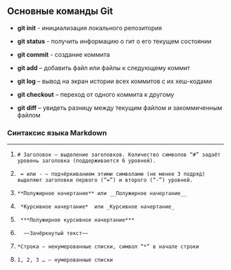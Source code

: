 ## Основные команды Git

* **git init** - инициализация локального репозитория

* **git status** - получить информацию о гит о его текущем состоянии
* **git commit** - создание коммита 
* **git add** – добавить файл или файлы к следующему коммит
* **git log** – вывод на экран истории всех коммитов с их хеш-кодами
* **git checkout** – переход от одного коммита к другому
* **git diff** – увидеть разницу между текущим файлом и закоммиченным файлом

### Cинтаксис языка Markdown
***
1.     # Заголовок – выделение заголовков. Количество символов “#” задаёт уровень заголовка (поддерживается 6 уровней).

2.      = или - – подчёркиванием этими символами (не менее 3 подряд) выделяют заголовки первого (“=”) и второго (“-”) уровней.

3.     **Полужирное начертание** или __Полужирное начертание__

4.      *Курсивное начертание*  или _Курсивное начертание_

5.      ***Полужирное курсивное начертание***

6.       ~~Зачёркнутый текст~~

7.     *Cтрока – ненумерованные списки, символ “*” в начале строки

8.     1, 2, 3 … – нумерованные списки
